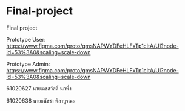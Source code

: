 # Final-project
Final project

Prototype User: https://www.figma.com/proto/qmsNAPWYDFeHLFxTp1cItA/UI?node-id=53%3A0&scaling=scale-down

Prototype Admin: https://www.figma.com/proto/qmsNAPWYDFeHLFxTp1cItA/UI?node-id=53%3A0&scaling=scale-down

61020627 นายเดชสวัสดิ์ นกพึ่ง

61020638 นายธนัชชา พิลาบูรณะ
